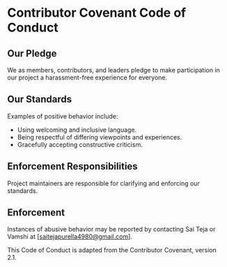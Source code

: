# Contributor Covenant Code of Conduct

## Our Pledge
We as members, contributors, and leaders pledge to make participation in our project a harassment-free experience for everyone.

## Our Standards
Examples of positive behavior include:
- Using welcoming and inclusive language.
- Being respectful of differing viewpoints and experiences.
- Gracefully accepting constructive criticism.

## Enforcement Responsibilities
Project maintainers are responsible for clarifying and enforcing our standards.

## Enforcement
Instances of abusive behavior may be reported by contacting Sai Teja or Vamshi at [saitejapurella4980@gmail.com].

This Code of Conduct is adapted from the Contributor Covenant, version 2.1.
